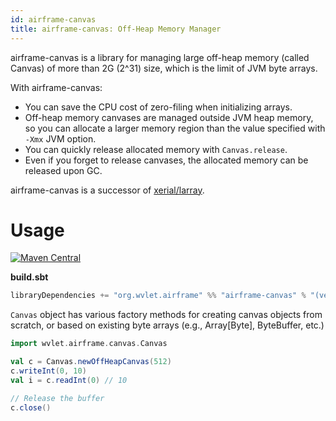 ```yaml
---
id: airframe-canvas
title: airframe-canvas: Off-Heap Memory Manager
---
```


airframe-canvas is a library for managing large off-heap memory (called Canvas) of more than 2G (2^31) size, 
which is the limit of JVM byte arrays.



With airframe-canvas:
- You can save the CPU cost of zero-filing when initializing arrays.
- Off-heap memory canvases are managed outside JVM heap memory, 
so you can allocate a larger memory region than the value specified with `-Xmx` JVM option.
- You can quickly release allocated memory with `Canvas.release`. 
- Even if you forget to release canvases, the allocated memory can be released upon GC. 

airframe-canvas is a successor of [xerial/larray](https://github.com/xerial/larray).


# Usage

[![Maven Central](https://maven-badges.herokuapp.com/maven-central/org.wvlet.airframe/airframe-canvas_2.12/badge.svg)](http://central.maven.org/maven2/org/wvlet/airframe/airframe-canvas_2.12/)

**build.sbt**
```scala
libraryDependencies += "org.wvlet.airframe" %% "airframe-canvas" % "(version)"
```


`Canvas` object has various factory methods for creating canvas objects
from scratch, or based on existing byte arrays (e.g., Array[Byte], ByteBuffer, etc.)

```scala
import wvlet.airframe.canvas.Canvas

val c = Canvas.newOffHeapCanvas(512)
c.writeInt(0, 10)
val i = c.readInt(0) // 10

// Release the buffer
c.close()
```
